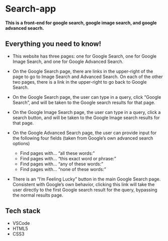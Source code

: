 # **Search-app**

**This is a front-end for google search, google image search, and google advanced seacrh.**

## Everything you need to know!

* This website has three pages: one for Google Search, one for Google Image Search, and one for Google Advanced Search.

*  On the Google Search page, there are links in the upper-right of the page to go to Image Search and Advanced Search. On each of the other two pages, there is a link in the upper-right to go back to Google Search.

* On the Google Search page, the user can type in a query, click “Google Search”, and will be taken to the Google search results for that page.

* On the Google Image Search page, the user can type in a query, click a search button, and will be taken to the Google Image search results for that page.

* On the Google Advanced Search page, the user can provide input for the following four fields (taken from Google’s own advanced search options)
  * Find pages  with… “all these words:”
  * Find pages with… “this exact word or phrase:”
  * Find pages with… “any of these words:”
  * Find pages with… “none of these words:”

* There is an “I’m Feeling Lucky” button in the main Google Search page. Consistent with Google’s own behavior, clicking this link will take the user directly to the first Google search result for the query, bypassing the normal results page.

## Tech stack
* VSCode
* HTML5
* CSS3